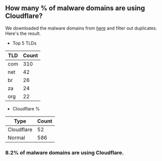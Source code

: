 ## How many % of malware domains are using Cloudflare?


We downloaded the malware domains from [here](https://urlhaus.abuse.ch) and filter out duplicates.
Here's the result.


[//]: # (start replacement)


- Top 5 TLDs

| TLD | Count |
| --- | --- |
| com | 310 |
| net | 42 |
| br | 26 |
| za | 24 |
| org | 22 |


- Cloudflare %

| Type | Count |
| --- | --- |
| Cloudflare | 52 |
| Normal | 586 |


### 8.2% of malware domains are using Cloudflare.